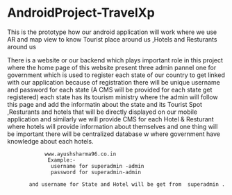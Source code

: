# AndroidProject-TravelXp
This is the prototype how our android application will work where we use AR and map view to know Tourist place around us ,Hotels and Resturants around us

There is a website or our backend which plays important role in this project where the home page of this website present three admin pannel one for government
which is used to register each state of our country to get linked with our application because of registration there will be unique username and password 
for each state (A CMS will be provided for each state get registered) each state has its tourism ministry where the admin will  follow this page and add the informatin
about the state and its Tourist Spot ,Resturants and hotels that will be directly displayed on our mobile application and similarly we will provide
CMS for each Hotel & Resturant where hotels will provide information about themselves and one thing will be important there will be centralized database w
where government have knowledge about each hotels.
    
                www.ayushsharma96.co.in
                 Example:- 
                  username for superadmin -admin
                  password for superadmin-admin
                  
           and username for State and Hotel will be get from  superadmin . 

